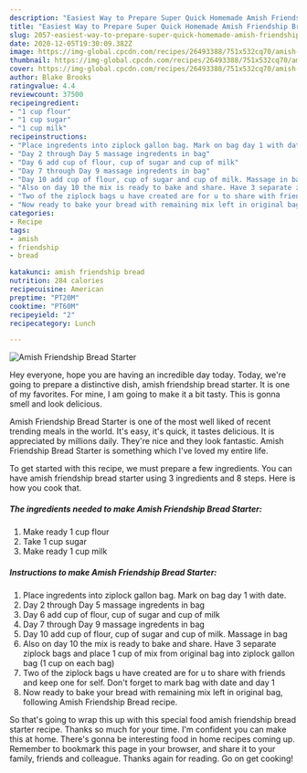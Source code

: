 ```yaml
---
description: "Easiest Way to Prepare Super Quick Homemade Amish Friendship Bread Starter"
title: "Easiest Way to Prepare Super Quick Homemade Amish Friendship Bread Starter"
slug: 2057-easiest-way-to-prepare-super-quick-homemade-amish-friendship-bread-starter
date: 2020-12-05T19:30:09.382Z
image: https://img-global.cpcdn.com/recipes/26493388/751x532cq70/amish-friendship-bread-starter-recipe-main-photo.jpg
thumbnail: https://img-global.cpcdn.com/recipes/26493388/751x532cq70/amish-friendship-bread-starter-recipe-main-photo.jpg
cover: https://img-global.cpcdn.com/recipes/26493388/751x532cq70/amish-friendship-bread-starter-recipe-main-photo.jpg
author: Blake Brooks
ratingvalue: 4.4
reviewcount: 37500
recipeingredient:
- "1 cup flour"
- "1 cup sugar"
- "1 cup milk"
recipeinstructions:
- "Place ingredents into ziplock gallon bag. Mark on bag day 1 with date."
- "Day 2 through Day 5 massage ingredents in bag"
- "Day 6 add cup of flour, cup of sugar and cup of milk"
- "Day 7 through Day 9 massage ingredents in bag"
- "Day 10 add cup of flour, cup of sugar and cup of milk. Massage in bag"
- "Also on day 10 the mix is ready to bake and share. Have 3 separate ziplock bags and place 1 cup of mix from original bag into ziplock gallon bag (1 cup on each bag)"
- "Two of the ziplock bags u have created are for u to share with friends and keep one for self. Don&#39;t forget to mark bag with date and day 1"
- "Now ready to bake your bread with remaining mix left in original bag, following Amish Friendship Bread recipe."
categories:
- Recipe
tags:
- amish
- friendship
- bread

katakunci: amish friendship bread 
nutrition: 284 calories
recipecuisine: American
preptime: "PT20M"
cooktime: "PT60M"
recipeyield: "2"
recipecategory: Lunch

---
```



![Amish Friendship Bread Starter](https://img-global.cpcdn.com/recipes/26493388/751x532cq70/amish-friendship-bread-starter-recipe-main-photo.jpg)

Hey everyone, hope you are having an incredible day today. Today, we're going to prepare a distinctive dish, amish friendship bread starter. It is one of my favorites. For mine, I am going to make it a bit tasty. This is gonna smell and look delicious.



Amish Friendship Bread Starter is one of the most well liked of recent trending meals in the world. It's easy, it's quick, it tastes delicious. It is appreciated by millions daily. They're nice and they look fantastic. Amish Friendship Bread Starter is something which I've loved my entire life.


To get started with this recipe, we must prepare a few ingredients. You can have amish friendship bread starter using 3 ingredients and 8 steps. Here is how you cook that.

<!--inarticleads1-->

##### The ingredients needed to make Amish Friendship Bread Starter:

1. Make ready 1 cup flour
1. Take 1 cup sugar
1. Make ready 1 cup milk




<!--inarticleads2-->

##### Instructions to make Amish Friendship Bread Starter:

1. Place ingredents into ziplock gallon bag. Mark on bag day 1 with date.
1. Day 2 through Day 5 massage ingredents in bag
1. Day 6 add cup of flour, cup of sugar and cup of milk
1. Day 7 through Day 9 massage ingredents in bag
1. Day 10 add cup of flour, cup of sugar and cup of milk. Massage in bag
1. Also on day 10 the mix is ready to bake and share. Have 3 separate ziplock bags and place 1 cup of mix from original bag into ziplock gallon bag (1 cup on each bag)
1. Two of the ziplock bags u have created are for u to share with friends and keep one for self. Don&#39;t forget to mark bag with date and day 1
1. Now ready to bake your bread with remaining mix left in original bag, following Amish Friendship Bread recipe.




So that's going to wrap this up with this special food amish friendship bread starter recipe. Thanks so much for your time. I'm confident you can make this at home. There's gonna be interesting food in home recipes coming up. Remember to bookmark this page in your browser, and share it to your family, friends and colleague. Thanks again for reading. Go on get cooking!
